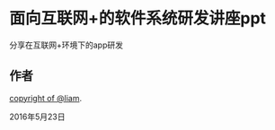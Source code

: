 面向互联网+的软件系统研发讲座ppt
============

分享在互联网+环境下的app研发

作者
----------------

[copyright of @liam](https://github.com/bestliam/ppt).

2016年5月23日





